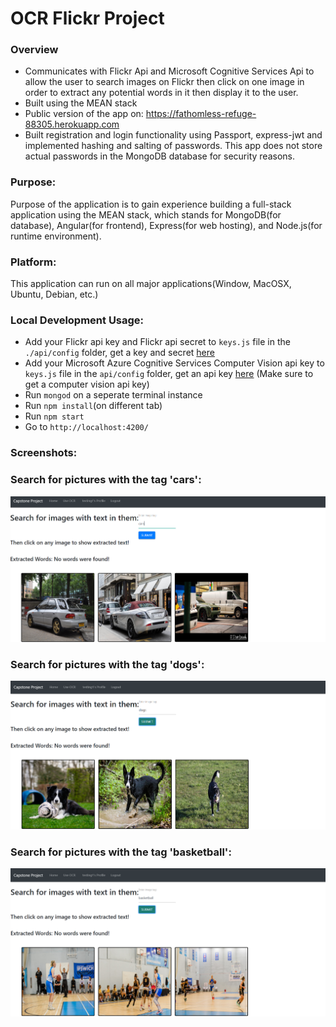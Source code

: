 # OCR Flickr Project

### Overview 
* Communicates with Flickr Api and Microsoft Cognitive Services Api to allow the user to search images on Flickr then click on one image in order to extract any potential words in it then display it to the user.
* Built using the MEAN stack
* Public version of the app on: https://fathomless-refuge-88305.herokuapp.com
* Built registration and login functionality using Passport, express-jwt and implemented hashing and salting of passwords. This app does not store actual passwords in the MongoDB database for security reasons.

### Purpose:
Purpose of the application is to gain experience building a full-stack application using the MEAN stack, which stands for MongoDB(for database), Angular(for frontend), Express(for web hosting), and Node.js(for runtime environment). 

### Platform:
This application can run on all major applications(Window, MacOSX, Ubuntu, Debian, etc.)

### Local Development Usage:
* Add your Flickr api key and Flickr api secret to ```keys.js``` file in the ```./api/config``` folder, get a key and secret [here](https://www.flickr.com/services/api/keys/apply/)
* Add your Microsoft Azure Cognitive Services Computer Vision api key to ```keys.js``` file in the ```api/config``` folder, get an api key [here](https://azure.microsoft.com/en-ca/try/cognitive-services/) (Make sure to get a computer vision api key)
* Run ```mongod``` on a seperate terminal instance
* Run ```npm install```(on different tab)<br>
* Run ```npm start```<br>
* Go to ```http://localhost:4200/``` 
### Screenshots:
### Search for pictures with the tag 'cars':
![Search for pictures with the tag 'cars'](/static/images/screenshot_1.png)

### Search for pictures with the tag 'dogs':
![Search for pictures with the tag 'dogs'](/static/images/screenshot_2.png)

### Search for pictures with the tag 'basketball':
![Search for pictures with the tag 'basketball'](/static/images/screenshot_3.png)











